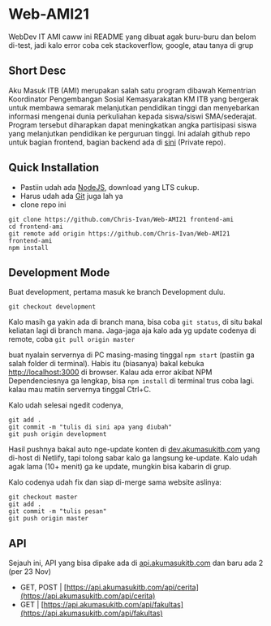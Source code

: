# Web-AMI21

WebDev IT AMI caww
ini README yang dibuat agak buru-buru dan belom di-test, jadi kalo error coba cek stackoverflow, google, atau tanya di grup

## Short Desc

Aku Masuk ITB (AMI) merupakan salah satu program dibawah Kementrian Koordinator Pengembangan Sosial Kemasyarakatan KM ITB yang bergerak untuk membawa semarak melanjutkan pendidikan tinggi dan menyebarkan informasi mengenai dunia perkuliahan kepada siswa/siswi SMA/sederajat. Program tersebut diharapkan dapat meningkatkan angka partisipasi siswa yang melanjutkan pendidikan ke perguruan tinggi.
Ini adalah github repo untuk bagian frontend, bagian backend ada di [sini](https://github.com/ravielze/ami-2021-be) (Private repo).

## Quick Installation
- Pastiin udah ada [NodeJS](https://nodejs.org/en/), download yang LTS cukup.
- Harus udah ada [Git](https://git-scm.com/) juga lah ya
- clone repo ini 
```
git clone https://github.com/Chris-Ivan/Web-AMI21 frontend-ami
cd frontend-ami
git remote add origin https://github.com/Chris-Ivan/Web-AMI21 frontend-ami
npm install
```

## Development Mode
Buat development, pertama masuk ke branch Development dulu.
```
git checkout development
```
Kalo masih ga yakin ada di branch mana, bisa coba
`git status`, di situ bakal keliatan lagi di branch mana.
Jaga-jaga aja kalo ada yg update codenya di remote, coba
`git pull origin master`

buat nyalain servernya di PC masing-masing tinggal
```npm start```
(pastiin ga salah folder di terminal).
Habis itu (biasanya) bakal kebuka [http://localhost:3000](http://localhost:3000) di browser.
Kalau ada error akibat NPM Dependenciesnya ga lengkap, bisa `npm install` di terminal trus coba lagi.
kalau mau matiin servernya tinggal Ctrl+C.

Kalo udah selesai ngedit codenya,
```
git add .
git commit -m "tulis di sini apa yang diubah"
git push origin development
```
Hasil pushnya bakal auto nge-update konten di [dev.akumasukitb.com](https://dev.akumasukitb.com/) yang di-host di Netlify, tapi tolong sabar kalo ga langsung ke-update. Kalo udah agak lama (10+ menit) ga ke update, mungkin bisa kabarin di grup.

Kalo codenya udah fix dan siap di-merge sama website aslinya:
```
git checkout master
git add .
git commit -m "tulis pesan"
git push origin master
```

## API
Sejauh ini, API yang bisa dipake ada di [api.akumasukitb.com](https://api.akumasukitb.com/) dan baru ada 2 (per 23 Nov)
- GET, POST | [https://api.akumasukitb.com/api/cerita](https://api.akumasukitb.com/api/cerita)
- GET | [https://api.akumasukitb.com/api/fakultas](https://api.akumasukitb.com/api/fakultas)
